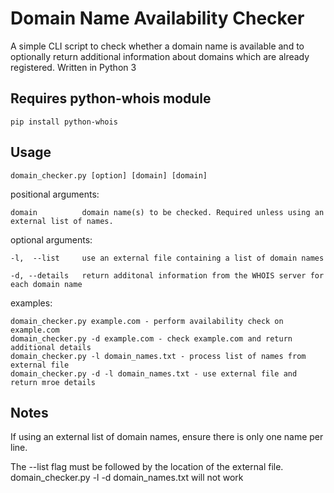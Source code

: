 # Domain Name Availability Checker

A simple CLI script to check whether a domain name is available and to optionally return additional information about domains which are already registered.
Written in Python 3

## Requires python-whois module

    pip install python-whois


## Usage

    domain_checker.py [option] [domain] [domain]


positional arguments:

    domain          domain name(s) to be checked. Required unless using an external list of names.

optional arguments:

    -l,  --list     use an external file containing a list of domain names

    -d, --details   return additonal information from the WHOIS server for each domain name

examples:

    domain_checker.py example.com - perform availability check on example.com
    domain_checker.py -d example.com - check example.com and return additional details 
    domain_checker.py -l domain_names.txt - process list of names from external file
    domain_checker.py -d -l domain_names.txt - use external file and return mroe details

## Notes

If using an external list of domain names, ensure there is only one name per line.

The --list flag must be followed by the location of the external file. 
domain_checker.py -l -d domain_names.txt will not work


